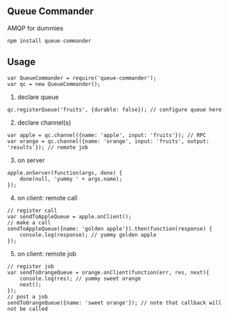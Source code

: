 ## Queue Commander

AMQP for dummies

```
npm install queue-commander
```

## Usage

```
var QueueCommander = require('queue-commander');
var qc = new QueueCommander();
```

1. declare queue

```
qc.registerQueue('fruits', {durable: false}); // configure queue here
```

2. declare channel(s)

```
var apple = qc.channel({name: 'apple', input: 'fruits'}); // RPC
var orange = qc.channel({name: 'orange', input: 'fruits', output: 'results'}); // remote job
```

3. on server

```
apple.onServer(function(args, done) {
    done(null, 'yummy ' + args.name);
});
```

4. on client: remote call

```
// register call
var sendToAppleQueue = apple.onClient();
// make a call
sendToAppleQueue({name: 'golden apple'}).then(function(response) {
    console.log(response); // yummy golden apple
});
```

5. on client: remote job
```
// register job
var sendToOrangeQueue = orange.onClient(function(err, res, next){
    console.log(res); // yummy sweet orange
    next();
});
// post a job
sendToOrangeQueue({name: 'sweet orange'}); // note that callback will not be called
```
